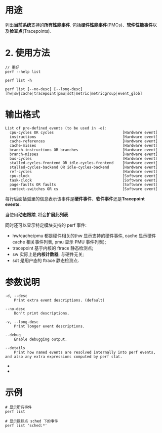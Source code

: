

# 用途

列出**当前系统**支持的**所有性能事件**. 包括**硬件性能事件**(PMCs)、**软件性能事件**以及**检查点**(Tracepoints).

# 2. 使用方法

```
// 更好
perf --help list

perf list -h
```

```
perf list [--no-desc] [--long-desc] [hw|sw|cache|tracepoint|pmu|sdt|metric|metricgroup|event_glob]
```

# 输出格式

```
List of pre-defined events (to be used in -e):
  cpu-cycles OR cycles                               [Hardware event]
  instructions                                       [Hardware event]
  cache-references                                   [Hardware event]
  cache-misses                                       [Hardware event]
  branch-instructions OR branches                    [Hardware event]
  branch-misses                                      [Hardware event]
  bus-cycles                                         [Hardware event]
  stalled-cycles-frontend OR idle-cycles-frontend    [Hardware event]
  stalled-cycles-backend OR idle-cycles-backend      [Hardware event]
  ref-cycles                                         [Hardware event]
  cpu-clock                                          [Software event]
  task-clock                                         [Software event]
  page-faults OR faults                              [Software event]
  context-switches OR cs                             [Software event]
```

每行后面括弧里的信息表示该事件是**硬件事件**、**软件事件**还是**Tracepoint events**.


当使用**动态跟踪**, 将会**扩展此列表**.

同时还可以显示特定模块支持的 perf 事件:

* hw/cache/pmu 都是硬件相关的(hw 显示支持的硬件事件, cache 显示硬件 cache 相关事件列表, pmu 显示 PMU 事件列表);
* tracepoint 基于内核的 ftrace 静态检测点;
* sw 实际上是**内核计数器**, 与硬件无关;
* sdt 是用户态的 ftrace 静态检测点.

# 参数说明

```
-d, --desc
    Print extra event descriptions. (default)

--no-desc
    Don't print descriptions.

-v, --long-desc
    Print longer event descriptions.

--debug
    Enable debugging output.

--details
    Print how named events are resolved internally into perf events, and also any extra expressions computed by perf stat.
```

*
*

##


# 示例

```
# 显示所有事件
perf list

# 显示跟踪点 sched 下的事件
perf list 'sched:*'
```

